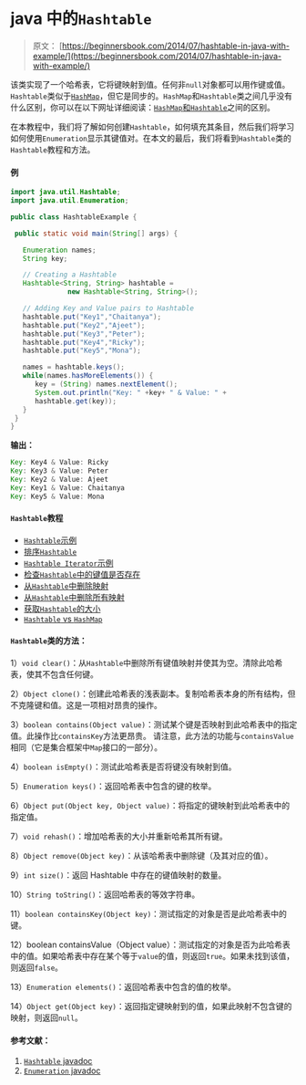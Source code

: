 #  java 中的`Hashtable`

> 原文： [https://beginnersbook.com/2014/07/hashtable-in-java-with-example/](https://beginnersbook.com/2014/07/hashtable-in-java-with-example/)

该类实现了一个哈希表，它将键映射到值。任何非`null`对象都可以用作键或值。`Hashtable`类似于[`HashMap`](https://beginnersbook.com/2013/12/hashmap-in-java-with-example/)，但它是同步的。`HashMap`和`Hashtable`类之间几乎没有什么区别，你可以在以下网址详细阅读：[`HashMap`和`Hashtable`](https://beginnersbook.com/2014/06/difference-between-hashmap-and-hashtable/)之间的区别。

在本教程中，我们将了解如何创建`Hashtable`，如何填充其条目，然后我们将学习如何使用`Enumeration`显示其键值对。在本文的最后，我们将看到`Hashtable`类的`Hashtable`教程和方法。

#### 例

```java
import java.util.Hashtable;
import java.util.Enumeration;

public class HashtableExample {

 public static void main(String[] args) {

   Enumeration names;
   String key;

   // Creating a Hashtable
   Hashtable<String, String> hashtable = 
              new Hashtable<String, String>();

   // Adding Key and Value pairs to Hashtable
   hashtable.put("Key1","Chaitanya");
   hashtable.put("Key2","Ajeet");
   hashtable.put("Key3","Peter");
   hashtable.put("Key4","Ricky");
   hashtable.put("Key5","Mona");

   names = hashtable.keys();
   while(names.hasMoreElements()) {
      key = (String) names.nextElement();
      System.out.println("Key: " +key+ " & Value: " +
      hashtable.get(key));
   }
 }
}
```

**输出：**

```java
Key: Key4 & Value: Ricky
Key: Key3 & Value: Peter
Key: Key2 & Value: Ajeet
Key: Key1 & Value: Chaitanya
Key: Key5 & Value: Mona
```

#### `Hashtable`教程

*   [`Hashtable`示例](https://beginnersbook.com/2014/07/hashtable-in-java-with-example/ "Hashtable in java with example")
*   [排序`Hashtable`](https://beginnersbook.com/2014/06/how-to-sort-hashtable-in-java/ "How to sort Hashtable in java")
*   [`Hashtable Iterator`示例](https://beginnersbook.com/2014/07/hashtable-iterator-example-java/ "Hashtable Iterator example – Java")
*   [检查`Hashtable`中的键值是否存在](https://beginnersbook.com/2014/07/check-key-value-existence-in-hashtable-example-java/) 
*   [从`Hashtable`中删除映射](https://beginnersbook.com/2014/07/remove-mapping-from-hashtable-example-java/) 
*   [从`Hashtable`中删除所有映射](https://beginnersbook.com/2014/07/remove-all-mappings-from-hashtable-example-java/) 
*   [获取`Hashtable`的大小](https://beginnersbook.com/2014/07/get-size-of-hashtable-example-in-java/)
*   [`Hashtable` vs `HashMap`](https://beginnersbook.com/2014/06/difference-between-hashmap-and-hashtable/)

#### `Hashtable`类的方法：

1）`void clear()`：从`Hashtable`中删除所有键值映射并使其为空。清除此哈希表，使其不包含任何键。

2）`Object clone()`：创建此哈希表的浅表副本。复制哈希表本身的所有结构，但不克隆键和值。这是一项相对昂贵的操作。

3）`boolean contains(Object value)`：测试某个键是否映射到此哈希表中的指定值。此操作比`containsKey`方法更昂贵。
请注意，此方法的功能与`containsValue`相同（它是集合框架中`Map`接口的一部分）。

4）`boolean isEmpty()`：测试此哈希表是否将键没有映射到值。

5）`Enumeration keys()`：返回哈希表中包含的键的枚举。

6）`Object put(Object key, Object value)`：将指定的键映射到此哈希表中的指定值。

7）`void rehash()`：增加哈希表的大小并重新哈希其所有键。

8）`Object remove(Object key)`：从该哈希表中删除键（及其对应的值）。

9）`int size()`：返回 Hashtable 中存在的键值映射的数量。

10）`String toString()`：返回哈希表的等效字符串。

11）`boolean containsKey(Object key)`：测试指定的对象是否是此哈希表中的键。

12）boolean containsValue（Object value）：测试指定的对象是否为此哈希表中的值。如果哈希表中存在某个等于`value`的值，则返回`true`。如果未找到该值，则返回`false`。

13）`Enumeration elements()`：返回哈希表中包含的值的枚举。

14）`Object get(Object key)`：返回指定键映射到的值，如果此映射不包含键的映射，则返回`null`。

#### 参考文献：

1.  [`Hashtable` javadoc](https://docs.oracle.com/javase/7/docs/api/java/util/Hashtable.html)
2.  [`Enumeration` javadoc](https://docs.oracle.com/javase/7/docs/api/java/util/Enumeration.html)